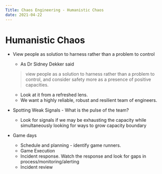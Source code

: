 ```yaml
---
Title: Chaos Engineering - Humanistic Chaos
date: 2021-04-22
---
```


# Humanistic Chaos

* View people as solution to harness rather than a problem to control
  * As Dr Sidney Dekker said 
  > view people as a solution to harness rather than a problem to control, 
  > and consider safety more as a presence of positive capacities.
   
  * Look at it from a refreshed lens.
  * We want a highly reliable, robust and resilient team of engineers.

* Spotting Weak Signals - What is the pulse of the team?
  * Look for signals if we may be exhausting the capacity while simultaneously looking for ways to grow capacity boundary

* Game days
  * Schedule and planning - identify game runners.
  * Game Execution
  * Incident response. Watch the response and look for gaps in process/monitoring/alerting
  * Incident review  

